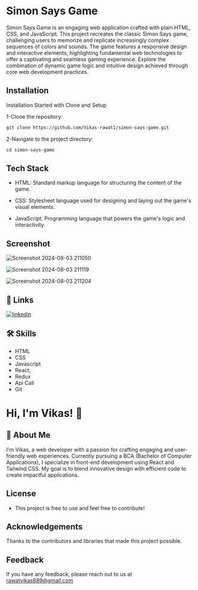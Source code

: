 # Simon Says Game

Simon Says Game is an engaging web application crafted with plain HTML, CSS, and JavaScript. This project recreates the classic Simon Says game, challenging users to memorize and replicate increasingly complex sequences of colors and sounds. The game features a responsive design and interactive elements, highlighting fundamental web technologies to offer a captivating and seamless gaming experience. Explore the combination of dynamic game logic and intuitive design achieved through core web development practices.

## Installation

Installation Started with Clone and Setup

1-Clone the repository:
````markdown
git clone https://github.com/Vikas-rawat1/simon-says-game.git
````

2-Navigate to the project directory:
````markdown
cd simon-says-game
````

## Tech Stack

- HTML: Standard markup language for structuring the content of the game.

- CSS: Stylesheet language used for designing and laying out the game's visual elements.

- JavaScript: Programming language that powers the game's logic and interactivity.

## Screenshot 

![Screenshot 2024-08-03 211050](https://github.com/user-attachments/assets/40acb117-313d-4a4d-a649-ba90675b8185)

![Screenshot 2024-08-03 211119](https://github.com/user-attachments/assets/1f65989c-a435-4e27-8573-455f2f5f0bc8)

![Screenshot 2024-08-03 211204](https://github.com/user-attachments/assets/40ec9bf9-55ed-493e-80dc-bfec230f6dc5)




## 🔗 Links

[![linkedin](https://img.shields.io/badge/linkedin-0A66C2?style=for-the-badge&logo=linkedin&logoColor=white)](https://www.linkedin.com/in/vikas-developer/)



## 🛠 Skills
- HTML
- CSS
- Javascript
- React,
- Redux
- Api Call
- Git



# Hi, I'm Vikas! 👋


## 🚀 About Me
I'm Vikas, a web developer with a passion for crafting engaging and user-friendly web experiences. Currently pursuing a BCA (Bachelor of Computer Applications), I specialize in front-end development using React and Tailwind CSS. My goal is to blend innovative design with efficient code to create impactful applications.



## License
- This project is free to use and feel free to contribute!




## Acknowledgements
Thanks to the contributors and libraries that made this project possible.

## Feedback

If you have any feedback, please reach out to us at rawatvikas689@gmail.com

